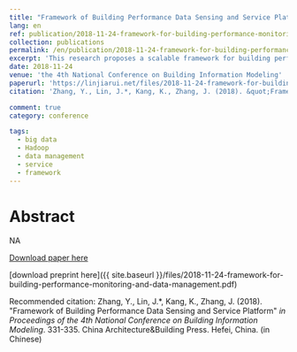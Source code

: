 ```yaml
---
title: "Framework of Building Performance Data Sensing and Service Platform"
lang: en
ref: publication/2018-11-24-framework-for-building-performance-monitoring-and-data-management
collection: publications
permalink: /en/publication/2018-11-24-framework-for-building-performance-monitoring-and-data-management
excerpt: 'This research proposes a scalable framework for building performance data sensing and service'
date: 2018-11-24
venue: 'the 4th National Conference on Building Information Modeling'
paperurl: 'https://linjiarui.net/files/2018-11-24-framework-for-building-performance-monitoring-and-data-management.pdf'
citation: 'Zhang, Y., Lin, J.*, Kang, K., Zhang, J. (2018). &quot;Framework of Building Performance Data Sensing and Service Platform&quot; <i>in Proceedings of the 4th National Conference on Building Information Modeling</i>. 331-335. China Architecture&Building Press. Hefei, China. (in Chinese)'

comment: true
category: conference

tags: 
  - big data
  - Hadoop
  - data management
  - service
  - framework
---
```



Abstract
====

NA

[Download paper here](http://kns.cnki.net/KCMS/detail/detail.aspx?dbcode=CPFD&dbname=CPFDLAST2019&filename=JGCB201811001067&v=MDUzMjhaZXNKQ3hOS3VoZGhuajk4VG5qcXF4ZEVlTU9VS3JpZlp1OXZIeW5sVTd6Tkoxc1RMeXJJYkxHNEg5bk5ybzlG)

[download preprint here]({{ site.baseurl }}/files/2018-11-24-framework-for-building-performance-monitoring-and-data-management.pdf)

Recommended citation: Zhang, Y., Lin, J.*, Kang, K., Zhang, J. (2018). &quot;Framework of Building Performance Data Sensing and Service Platform&quot; <i>in Proceedings of the 4th National Conference on Building Information Modeling</i>. 331-335. China Architecture&Building Press. Hefei, China. (in Chinese)